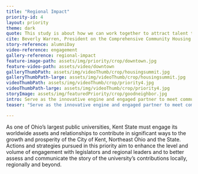 ```yaml
---
title: "Regional Impact"
priority-id: 4
layout: priority
theme: dark
quote: This study is about how we can work together to attract talent to this community and to keep that talent here – happy and thriving.  It is about meeting and anticipating the needs of our city’s aging citizens and low-income families as well.
cite: Beverly Warren, President on the Comprehensive Community Housing Study and Needs Analysis
story-reference: alumniDay
video-reference: engagement
gallery-reference: regional-impact
feature-image-path: assets/img/priority/crop/downtown.jpg
feature-video-path: assets/video/downtown
galleryThumbPath: assets/img/videoThumb/crop/housingsummit.jpg
galleryThumbPath-large: assets/img/videoThumb/crop/housingsummit.jpg
videoThumbPath: assets/img/videoThumb/crop/priority4.jpg
videoThumbPath-large: assets/img/videoThumb/crop/priority4.jpg
storyImage: assets/img/featuredPriority/crop/goodneighbor.jpg
intro: Serve as the innovative engine and engaged partner to meet community needs and enhance quality of life in the region and state
teaser: "Serve as the innovative engine and engaged partner to meet community needs and enhance quality of life in the region and state"

---
```


As one of Ohio’s largest public universities, Kent State must engage its worldwide assets and relationships to contribute in significant ways to the growth and prosperity of the City of Kent, Northeast Ohio and the State.  Actions and strategies pursued in this priority aim to enhance the level and volume of engagement with legislators and regional leaders and to better assess and communicate the story of the university’s contributions locally, regionally and beyond.
